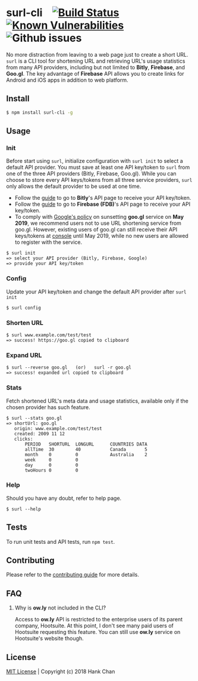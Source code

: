 # surl-cli  &nbsp;&nbsp;  [![Build Status](https://travis-ci.org/hankchanocd/surl-cli.svg?branch=master)](https://travis-ci.org/hankchanocd/surl-cli)  [![Known Vulnerabilities](https://snyk.io/test/github/hankchanocd/surl-cli/badge.svg?targetFile=package.json)](https://snyk.io/test/github/hankchanocd/surl-cli?targetFile=package.json)  ![Github issues](https://img.shields.io/github/issues/hankchanocd/surl-cli.svg)

No more distraction from leaving to a web page just to create a short URL. ```surl``` is a CLI tool for shortening URL and retrieving URL's usage statistics from many API providers, including but not limited to <b>Bitly</b>, <b>Firebase</b>, and <b>Goo.gl</b>. The key advantage of <b>Firebase</b> API allows you to create links for Android and iOS apps in addition to web platform.

## Install

```bash
$ npm install surl-cli -g
```

## Usage

### Init

Before start using ```surl```, initialize configuration with ```surl init``` to select a default API provider. You must save at least one API key/token to ```surl``` from one of the three API providers (Bitly, Firebase, Goo.gl). While you can choose to store every API keys/tokens from all three service providers, ```surl``` only allows the default provider to be used at one time.

- Follow the [guide](./bitly.md) to go to **Bitly**'s API page to receive your API key/token.
- Follow the [guide](./firebase.md) to go to **Firebase (FDB)**'s API page to receive your API key/token.
- To comply with [Google's policy](https://developers.googleblog.com/2018/03/transitioning-google-url-shortener.html) on sunsetting **goo.gl** service on **May 2019**, we recommend users not to use URL shortening service from goo.gl. However, existing users of goo.gl can still receive their API keys/tokens at [console](https://console.developers.google.com/apis/credentials?project=constant-jigsaw-188105&folder&organizationId) until May 2019, while no new users are allowed to register with the service.

```
$ surl init
=> select your API provider (Bitly, Firebase, Google)
=> provide your API key/token
```

### Config

Update your API key/token and change the default API provider after `surl init`
```
$ surl config
```

### Shorten URL

```
$ surl www.example.com/test/test
=> success! https://goo.gl copied to clipboard
```

### Expand URL

```
$ surl --reverse goo.gl   (or)   surl -r goo.gl
=> success! expanded url copied to clipboard
```

### Stats

Fetch shortened URL's meta data and usage statistics, available only if the chosen provider has such feature.
```
$ surl --stats goo.gl
=> shortUrl: goo.gl
   origin: www.example.com/test/test
   created: 2009 11 12
   clicks:
       PERIOD   SHORTURL  LONGURL      COUNTRIES DATA
       allTime  30        40           Canada       5
       month    0         0            Australia    2
       week     0         0
       day      0         0
       twoHours 0         0
```

### Help

Should you have any doubt, refer to help page.
```
$ surl --help
```

## Tests

To run unit tests and API tests, run ```npm test```.

## Contributing

Please refer to the [contributing guide](./CONTRIBUTION.md) for more details.

## FAQ

1. Why is **ow.ly** not included in the CLI?

   Access to **ow.ly** API is restricted to the enterprise users of its parent company, Hootsuite. At this point, I don't see many paid users of Hootsuite requesting this feature. You can still use **ow.ly** service on Hootsuite's website though.

## License

[MIT License](./LICENSE.md) | Copyright (c) 2018 Hank Chan
